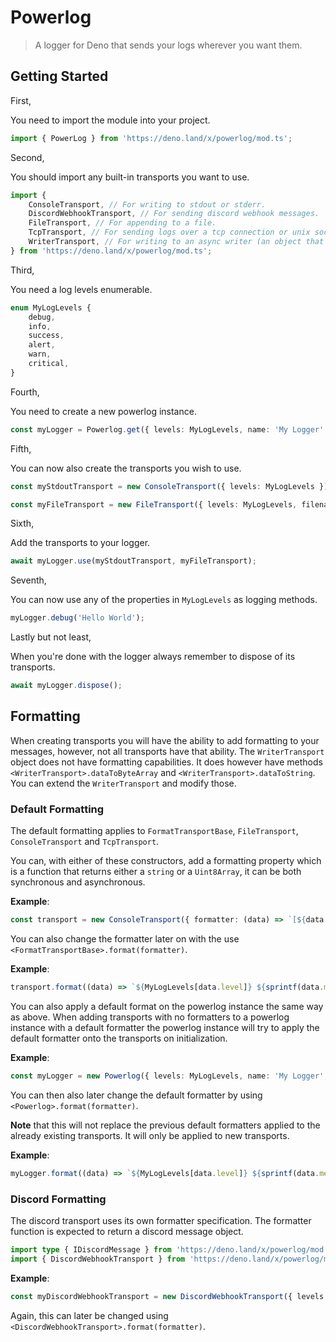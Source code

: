# Powerlog

<!-- spell-checker:ignore () Powerlog Deno sprintf -->

> A logger for Deno that sends your logs wherever you want them.

## Getting Started

First,

You need to import the module into your project.

```ts
import { PowerLog } from 'https://deno.land/x/powerlog/mod.ts';
```

Second,

You should import any built-in transports you want to use.

```ts
import {
	ConsoleTransport, // For writing to stdout or stderr.
	DiscordWebhookTransport, // For sending discord webhook messages.
	FileTransport, // For appending to a file.
	TcpTransport, // For sending logs over a tcp connection or unix sock.
	WriterTransport, // For writing to an async writer (an object that has .write).
} from 'https://deno.land/x/powerlog/mod.ts';
```

Third,

You need a log levels enumerable.

```ts
enum MyLogLevels {
	debug,
	info,
	success,
	alert,
	warn,
	critical,
}
```

Fourth,

You need to create a new powerlog instance.

```ts
const myLogger = Powerlog.get({ levels: MyLogLevels, name: 'My Logger' });
```

Fifth,

You can now also create the transports you wish to use.

```ts
const myStdoutTransport = new ConsoleTransport({ levels: MyLogLevels });
```

```ts
const myFileTransport = new FileTransport({ levels: MyLogLevels, filename: 'my.log' });
```

Sixth,

Add the transports to your logger.

```ts
await myLogger.use(myStdoutTransport, myFileTransport);
```

Seventh,

You can now use any of the properties in `MyLogLevels` as logging methods.

```ts
myLogger.debug('Hello World');
```

Lastly but not least,

When you're done with the logger always remember to dispose of its transports.

```ts
await myLogger.dispose();
```

## Formatting

When creating transports you will have the ability to add formatting to your messages, however, not all transports have that ability. The `WriterTransport` object does not have formatting capabilities. It does however have methods `<WriterTransport>.dataToByteArray` and `<WriterTransport>.dataToString`. You can extend the `WriterTransport` and modify those.

### Default Formatting

The default formatting applies to `FormatTransportBase`, `FileTransport`, `ConsoleTransport` and `TcpTransport`.

You can, with either of these constructors, add a formatting property which is a function that returns either a `string` or a `Uint8Array`, it can be both synchronous and asynchronous.

**Example**:

```ts
const transport = new ConsoleTransport({ formatter: (data) => `[${data.timestamp.toJSON()}] (${data.name}) ${MyLogLevels[data.level]} ${sprintf(data.message, ...data.arguments)}` });
```

You can also change the formatter later on with the use `<FormatTransportBase>.format(formatter)`.

**Example**:

```ts
transport.format((data) => `${MyLogLevels[data.level]} ${sprintf(data.message, ...data.arguments)}`);
```

You can also apply a default format on the powerlog instance the same way as above. When adding transports with no formatters to a powerlog instance with a default formatter the powerlog instance will try to apply the default formatter onto the transports on initialization.

**Example**:

```ts
const myLogger = new Powerlog({ levels: MyLogLevels, name: 'My Logger', formatter: (data) => `[${data.timestamp.toJSON()}] (${data.name}) ${MyLogLevels[data.level]} ${sprintf(data.message, ...data.arguments)}` });
```

You can then also later change the default formatter by using `<Powerlog>.format(formatter)`.

**Note** that this will not replace the previous default formatters applied to the already existing transports. It will only be applied to new transports.

**Example**:

```ts
myLogger.format((data) => `${MyLogLevels[data.level]} ${sprintf(data.message, ...data.arguments)}`);
```

### Discord Formatting

The discord transport uses its own formatter specification. The formatter function is expected to return a discord message object.

```ts
import type { IDiscordMessage } from 'https://deno.land/x/powerlog/mod.ts';
import { DiscordWebhookTransport } from 'https://deno.land/x/powerlog/mod.ts';
```

**Example**:

```ts
const myDiscordWebhookTransport = new DiscordWebhookTransport({ levels: MyLogLevels, url: 'webhook url', formatter: (data) => ({ content: null, embeds: [{ title: MyLogLevels[data.level], description: sprintf(data.message, ...data.arguments), timestamp: data.timestamp.toJSON() }] }) });
```

Again, this can later be changed using `<DiscordWebhookTransport>.format(formatter)`.
